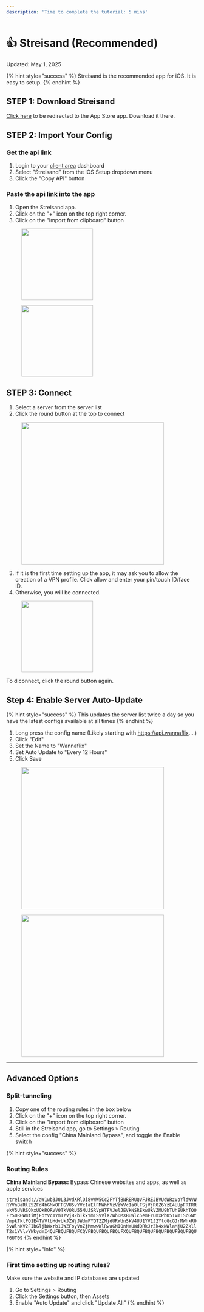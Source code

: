 ```yaml
---
description: 'Time to complete the tutorial: 5 mins'
---
```


# 👍 Streisand (Recommended)

Updated: May 1, 2025

{% hint style="success" %}
Streisand is the recommended app for iOS. It is easy to setup.&#x20;
{% endhint %}

## STEP 1: Download Streisand

[Click here](https://apps.apple.com/us/app/streisand/id6450534064) to be redirected to the App Store app. Download it there.

## STEP 2: Import Your Config

### Get the api link

1. Login to your [client area](https://wannaflix.com/clientarea.php) dashboard
2. Select "Streisand" from the iOS Setup dropdown menu
3. Click the "Copy API" button

### Paste the api link into the app

1. Open the Streisand app.
2. Click on the "+" icon on the top right corner.
3. Click on the "Import from clipboard" button&#x20;

<figure><img src="../.gitbook/assets/IMG_3490.PNG" alt="" width="188"><figcaption></figcaption></figure>

<figure><img src="../.gitbook/assets/IMG_3491.PNG" alt="" width="188"><figcaption></figcaption></figure>

## **STEP 3: Connect**

1. Select a server from the server list
2. Click the round button at the top to connect

<figure><img src="../.gitbook/assets/IMG_3492.PNG" alt="" width="375"><figcaption></figcaption></figure>

3. If it is the first time setting up the app, it may ask you to allow the creation of a VPN profile. Click allow and enter your pin/touch ID/face ID.
4. Otherwise, you will be connected.

<figure><img src="../.gitbook/assets/IMG_3493.PNG" alt="" width="188"><figcaption></figcaption></figure>

To diconnect, click the round button again.&#x20;

## Step 4: Enable Server Auto-Update

{% hint style="success" %}
This updates the server list twice a day so you have the latest configs available at all times
{% endhint %}

1. Long press the config name (Likely starting with https://api.wannaflix....)
2. Click "Edit"
3. Set the Name to "Wannaflix"
4. Set Auto Update to "Every 12 Hours"&#x20;
5. Click Save

<figure><img src="../.gitbook/assets/IMG_3494.PNG" alt="" width="375"><figcaption></figcaption></figure>

<figure><img src="../.gitbook/assets/IMG_3495.PNG" alt="" width="375"><figcaption></figcaption></figure>

***

## Advanced Options&#x20;

### Split-tunneling

1. Copy one of the routing rules in the box below
2. Click on the "+" icon on the top right corner.
3. Click on the "Import from clipboard" button&#x20;
4. Still in the Streisand app, go to Settings > Routing
5. Select the config "China Mainland Bypass", and toggle the Enable switch

{% hint style="success" %}
### Routing Rules

**China Mainland Bypass:** Bypass Chinese websites and apps, as well as apple services

`streisand://aW1wb3J0L3JvdXRlOi8vWW5Cc2FYTjBNRERUQVFJREJBVUdWRzVoYldWVWRYVnBaRlZ5ZFd4bGMxOFFGVU5vYVc1aElFMWhhVzVzWVc1a0lFSjVjR0Z6YzE4UUpFRTRRekV5UVRSQkxUQkRORVV0TkVORU55MUJSRVpHTFVJelJEVkNSREkwUkVZMU9hTUhEUkhTQ0FrS0RGWmtiMjFoYVc1YmIzVjBZbTkxYm1SVVlXZWhDMXBuWlc5emFYUmxPbU51Vm1ScGNtVmpkTklPQ1E4TVVtbHdvUkJZWjJWdmFYQTZZMjdURWdnSkV4UU1YV1J2YldGcGJrMWhkR05vWlhKV2FIbGljbWxrb1JWZFoyVnZjMmwwWlRwaGNIQnNaUWdQRkJrZk4xNWlaMjU2ZkllT2s1YVlvYWkydmI4QUFBQUFBQUFCQVFBQUFBQUFBQUFXQUFBQUFBQUFBQUFBQUFBQUFBQUF6UT09`
{% endhint %}

{% hint style="info" %}
### First time setting up routing rules?

Make sure the website and IP databases are updated

1. Go to Settings > Routing&#x20;
2. Click the Settings button, then Assets
3. Enable "Auto Update" and click "Update All"
{% endhint %}

